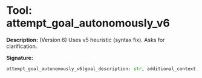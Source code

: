 # Tool: attempt_goal_autonomously_v6

**Description:**
(Version 6) Uses v5 heuristic (syntax fix). Asks for clarification.

**Signature:**
```python
attempt_goal_autonomously_v6(goal_description: str, additional_context: dict = None) -> dict
```
